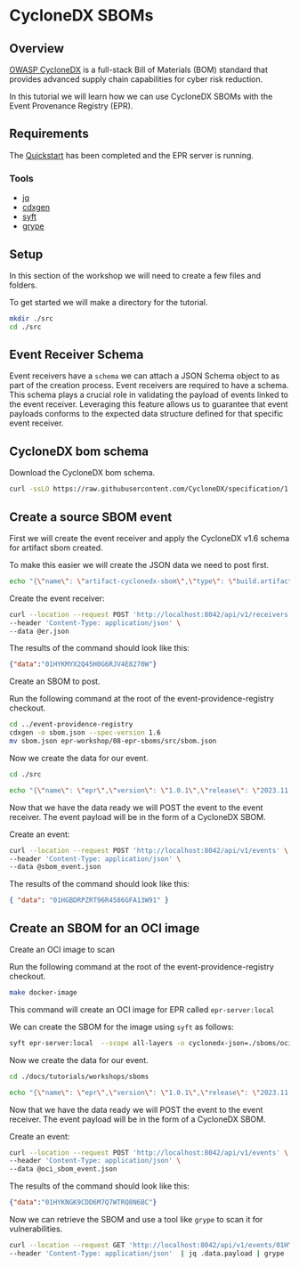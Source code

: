 # CycloneDX SBOMs

## Overview

[OWASP CycloneDX](https://cyclonedx.org/specification/overview/) is a full-stack
Bill of Materials (BOM) standard that provides advanced supply chain
capabilities for cyber risk reduction.

In this tutorial we will learn how we can use CycloneDX SBOMs with the Event
Provenance Registry (EPR).

## Requirements

The [Quickstart](../quickstart/README.md) has been completed and the EPR server
is running.

### Tools

- [jq](https://jqlang.github.io/jq/)
- [cdxgen](https://github.com/CycloneDX/cdxgen)
- [syft](https://github.com/anchore/syft)
- [grype](https://github.com/anchore/grype)

## Setup

In this section of the workshop we will need to create a few files and folders.

To get started we will make a directory for the tutorial.

```bash
mkdir ./src
cd ./src
```

## Event Receiver Schema

Event receivers have a `schema` we can attach a JSON Schema object to as part of
the creation process. Event receivers are required to have a schema. This schema
plays a crucial role in validating the payload of events linked to the event
receiver. Leveraging this feature allows us to guarantee that event payloads
conforms to the expected data structure defined for that specific event
receiver.

## CycloneDX bom schema

Download the CycloneDX bom schema.

```bash
curl -ssLO https://raw.githubusercontent.com/CycloneDX/specification/1.6/schema/bom-1.6.schema.json
```

## Create a source SBOM event

First we will create the event receiver and apply the CycloneDX v1.6 schema for
artifact sbom created.

To make this easier we will create the JSON data we need to post first.

```bash
echo "{\"name\": \"artifact-cyclonedx-sbom\",\"type\": \"build.artifact.cyclonedx.sbom\",\"version\": \"1.0.0\",\"description\": \"Artifact CycloneDX v1.6 SBOMs\",\"enabled\": true,\"schema\": $(cat bom-1.6.schema.json)}" | jq > er.json
```

Create the event receiver:

```bash
curl --location --request POST 'http://localhost:8042/api/v1/receivers' \
--header 'Content-Type: application/json' \
--data @er.json
```

The results of the command should look like this:

```json
{"data":"01HYKMYX2Q45H0G6RJV4E8270W"}
```

Create an SBOM to post.

Run the following command at the root of the event-providence-registry checkout.

```bash
cd ../event-providence-registry
cdxgen -o sbom.json --spec-version 1.6
mv sbom.json epr-workshop/08-epr-sboms/src/sbom.json
```

Now we create the data for our event.

```bash
cd ./src
```

```bash
echo "{\"name\": \"epr\",\"version\": \"1.0.1\",\"release\": \"2023.11.16\",\"platform_id\": \"aarch64-gnu-linux-7\",\"package\": \"oci\",\"description\": \"scan source code for OCI image EPR\",\"payload\": $(cat sbom.json),\"success\": true,\"event_receiver_id\": \"01K61EV37TXW0FT1EC6ANC86K9\"}" | jq > sbom_event.json
```

Now that we have the data ready we will POST the event to the event receiver.
The event payload will be in the form of a CycloneDX SBOM.

Create an event:

```bash
curl --location --request POST 'http://localhost:8042/api/v1/events' \
--header 'Content-Type: application/json' \
--data @sbom_event.json
```

The results of the command should look like this:

```json
{ "data": "01HGBDRPZRT96R4586GFA13W91" }
```

## Create an SBOM for an OCI image

Create an OCI image to scan

Run the following command at the root of the event-providence-registry checkout.

```bash
make docker-image
```

This command will create an OCI image for EPR called `epr-server:local`

We can create the SBOM for the image using `syft` as follows:

```bash
syft epr-server:local  --scope all-layers -o cyclonedx-json=./sboms/oci_sbom.json
```

Now we create the data for our event.

```bash
cd ./docs/tutorials/workshops/sboms
```

```bash
echo "{\"name\": \"epr\",\"version\": \"1.0.1\",\"release\": \"2023.11.16\",\"platform_id\": \"aarch64-gnu-linux-7\",\"package\": \"oci\",\"description\": \"scan of the EPR OCI image\",\"payload\": $(cat oci_sbom.json),\"success\": true,\"event_receiver_id\": \"01HYKMYX2Q45H0G6RJV4E8270W\"}" | jq > oci_sbom_event.json
```

Now that we have the data ready we will POST the event to the event receiver.
The event payload will be in the form of a CycloneDX SBOM.

Create an event:

```bash
curl --location --request POST 'http://localhost:8042/api/v1/events' \
--header 'Content-Type: application/json' \
--data @oci_sbom_event.json
```

The results of the command should look like this:

```json
{"data":"01HYKNGK9CDD6M7Q7WTRQ8N6BC"}
```

Now we can retrieve the SBOM and use a tool like `grype` to scan it for
vulnerabilities.

```bash
curl --location --request GET 'http://localhost:8042/api/v1/events/01HYKNGK9CDD6M7Q7WTRQ8N6BC' \
--header 'Content-Type: application/json'  | jq .data.payload | grype
```
